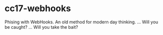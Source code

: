 # cc17-webhooks

Phising with WebHooks.
An old method for modern day thinking.
...
Will you be caught?
...
Will you take the bait?
